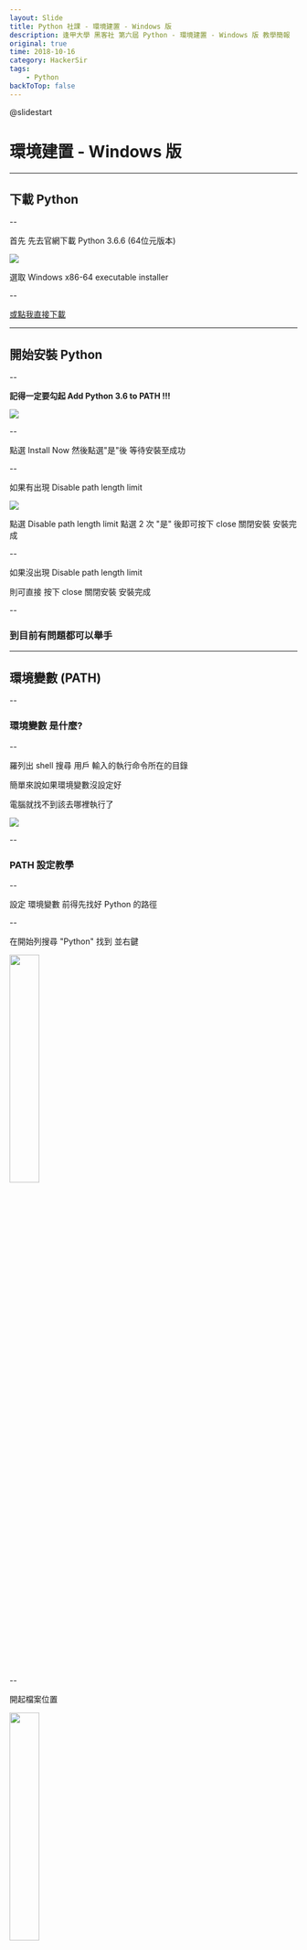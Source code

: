 ```yaml
---
layout: Slide
title: Python 社課 - 環境建置 - Windows 版
description: 逢甲大學 黑客社 第六屆 Python - 環境建置 - Windows 版 教學簡報
original: true
time: 2018-10-16
category: HackerSir
tags:
    - Python
backToTop: false
---
```


@slidestart

# 環境建置 - Windows 版

---

## 下載 Python

--

首先 先去官網下載 Python 3.6.6 (64位元版本)

![](1.png)

選取 Windows x86-64 executable installer

--

<a href="https://www.python.org/ftp/python/3.6.6/python-3.6.6-amd64.exe" target="_blank" data-preview-link="false">或點我直接下載</a>

---

## 開始安裝 Python

--

**記得一定要勾起 Add Python 3.6 to PATH !!!**

![](2.png)

--

點選 Install Now 然後點選"是"後 等待安裝至成功

--

如果有出現 Disable path length limit

![](3.png)

點選 Disable path length limit 點選 2 次 "是" 後即可按下 close 關閉安裝 安裝完成

--

如果沒出現 Disable path length limit

則可直接 按下 close 關閉安裝 安裝完成

--

### **到目前有問題都可以舉手**

---

## 環境變數 (PATH)

--

### 環境變數 是什麼?

--

羅列出 shell 搜尋 用戶 輸入的執行命令所在的目錄

簡單來說如果環境變數沒設定好

電腦就找不到該去哪裡執行了

![](4.png)

--

### PATH 設定教學

--

設定 環境變數 前得先找好 Python 的路徑

--

在開始列搜尋 "Python" 找到 並右鍵

<img src="5.png" width="32%" height="">

--

開起檔案位置

<img src="6.png" width="32%" height="">

--

進入到程式目錄 找到 Python3.6(64-bit) 右鍵 "內容"

<img src="7.png" width="80%" height="">

--

選取 "捷徑" 

複製 "開始位置" 

<img src="8.png" width="37%" height="">

--

到桌面 按下你的 Win 鍵

<img src="9.png" width="53%" height="">

--

輸入 "環境變數"

<img src="10.png" width="33%" height="">

--

點選 "進階"

<img src="11.png" width="52%" height="">

--

點選 "環境變數"

<img src="12.png" width="52%" height="">

--

選擇 "Path" 然後按 "編輯"

<img src="13.png" width="60%" height="">

--

點選 "新增"

<img src="14.png" width="60%" height="">

--

把 剛剛複製 的路徑加進去 

**路徑大家不一定相同**

<img src="15.png" width="53%" height="">

--

再點選新增

把 剛剛複製的路徑

後面再加上 "\Scripts\"

--

應加入變數路徑為

"......\Python\Python36\"

"......\Python\Python36\Scripts\"

--

確認添加兩個變數路徑後 按 "確定" 離開

<img src="16.png" width="60%" height="">

---

## 安裝 pip

--

### pip 是什麼 ?

--

pip 是一個以 Python 寫成的軟體包管理系統

簡單來講 pip 可以幫你安裝 Python 的插件

--

各位很幸福 Python 3.6 已經幫你包好了

不然之前都是要另外安裝

---

### pip 基本語法

--

打開 cmd (命令提示視窗)

![](17.png)

--

然後輸入 `pip -V`

<img src="18.jpg" width="65%" height="">

這邊大家的版本**可能**會不太一樣

等等會教大家怎麼升級

--

pip 的 基本語法是

`pip <command> [option]`

command 跟 option 要打什麼下面都有列出來

option 要不要打都可以

--

看 pip 的版本

`pip -V`

> 注意是大寫的 V

--

安裝插件

`pip install 插件名稱`

> 基本上社課只會用到安裝的功能而已

--

移除插件

`pip uninstall 插件名稱`

--

看你安裝的全部插件

+ `pip freeze`
+ `pip list`

---

## 安裝 jupyter notebook

--

### jupyter notebook 是什麼 ?

--

Jupyer Notebook（以前稱為 IPython notebook）

是一個介於

IDE (Pycharm, Spider) 以及 Editor(Sublime text, Atom, VScode, 記事本) 之間

一個讓你可以寫 code 的工具

**簡單來講可以用他寫 code 跟執行啦**

--

### 如何安裝 jupyter notebook

--

打開 cmd (命令提示視窗)

![](19.png)

--

右鍵 點擊

以系統管理員身份執行 打開 cmd

<img src="20.png" width="33%" height="">

--

對 cmd 下 升級 pip

```shell
python -m pip install --upgrade pip
```

--

等待升級 pip 後

對 cmd 下

```shell
pip install jupyter notebook
```

--

中間會跑一堆長這樣的東西

![](21.png)

直到最後出現 Successfully......

--

### **到目前有問題都可以舉手**

剛剛有出現 <font color="red">紅字</font> 的請舉手

---

## 開啟 jupyter notebook

--

好 那現在再開啟 cmd

(忘了怎麼開 自己去看前面)

--

對 cmd 下

``` shell
jupyter notebook
```

--

然後就會在 cmd 看到這個畫面

![](22.png)

--

同時你的預設瀏覽器會打開到這個畫面

| chrome 版本 | ie 版本 |
| :---: | :---: |
| <img src="23.png" width="83%" height=""> | ![](24.png) |

--

**如果沒有出現**

回到 cmd 找到

<img src="25.png" width="78%" height="">

複製下方的網址貼到瀏覽器

(開頭是 `http://localhost:8888/` 的那串)

---

## Python 版 "Hello world"

--

把檔案建在你要的地方(舉例：Desktop 桌面)

![](26.png)

點進去~~~

--

點選 New 選擇 Python 3

![](27.png)

--

操作介面介紹

![](28.png)

--

檔名改成 Hello World 

程式碼：

```python
print("Hello World !!!")
```

--

然後 Run

或是按 `ctrl` + `enter`

![](29.png)

--

恭喜你(妳)學會了 Python

--

的萬分之一了

請繼續加油 社課記得都要來ㄛ

P.S. 還沒繳社費的 可以繳一下 謝謝!!!

--

![](30.png)

---

## 補充介紹

---

### VS Code

--

VS Code 全名 Visual Studio Code

由微軟開發的**文字編輯器**

但他可以安裝很多擴充的功能

讓他也可以編譯

內建了 Git (版本控制)、代碼補全...

很多功能

--

但社課不會用到他

因為社課要做的事還蠻簡單的

所以用不到他

不過還是介紹一下

--

![](31.png)

<a href="https://code.visualstudio.com/docs/?dv=win" target="_blank" data-preview-link="false">想下載的可以下載</a>

---

### Anaconda

--

![](32.png)

這是一個對新手很友善的 coding 環境

但 他很肥大

--

他把很多你可能用到的功能直接包進去

但

其實你用不到

--

剛剛上面課程講到的東西

你只需要下載並安裝他就好了

<a href="https://www.anaconda.com/download/" target="_blank" data-preview-link="false">Anaconda 官網載點</a>

--

下載 Python 3.6 version (64-Bit)

--

裝好你會得到

![](33.png)

開啟 jupyter notebook 只要點下去就好

--

Ancounda Prompt

你可以把它當成 Ancounda 的 cmd

Spyder 也是一個可以 coding 的地方

--

大概這樣~~~

@slideend
